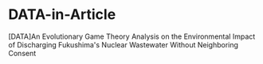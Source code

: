 # DATA-in-Article
[DATA]An Evolutionary Game Theory Analysis on the Environmental Impact of Discharging Fukushima's Nuclear Wastewater Without Neighboring Consent
